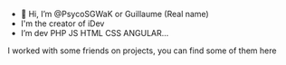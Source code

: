 - 👋 Hi, I’m @PsycoSGWaK or Guillaume (Real name)
- I'm the creator of iDev
- I’m dev PHP JS HTML CSS ANGULAR...

I worked with some friends on projects, you can find some of them here

<!---
PsycoSGWaK/PsycoSGWaK is a ✨ special ✨ repository because its `README.md` (this file) appears on your GitHub profile.
You can click the Preview link to take a look at your changes.
--->
